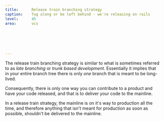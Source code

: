 ```yaml
---
title:      Release train branching strategy
caption:    Tug along or be left behind - we're releasing on rails
level:      45
area:       vcs






---
```


The release train branching strategy is similar to what is sometimes referred to as _late branching_ or _trunk based development_. 
Essentially it implies that in your entire branch tree there is only _one_ branch that is meant to be long-lived.

Consequently, there is only one way you can contribute to a product and have your code released, and that is to deliver your code to the mainline.

In a release train strategy, the mainline is on it's way to production all the time, and therefore anything that isn't meant for production as soon as possible, shouldn't be delivered to the mainline.
